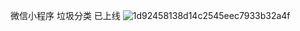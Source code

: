微信小程序 垃圾分类 已上线
![1d92458138d14c2545eec7933b32a4f](https://github.com/DJL1122/Garbage-sorting-wechat-mini-program/assets/62053655/4223f607-9871-4209-bd3d-9f8ea179fa56)
